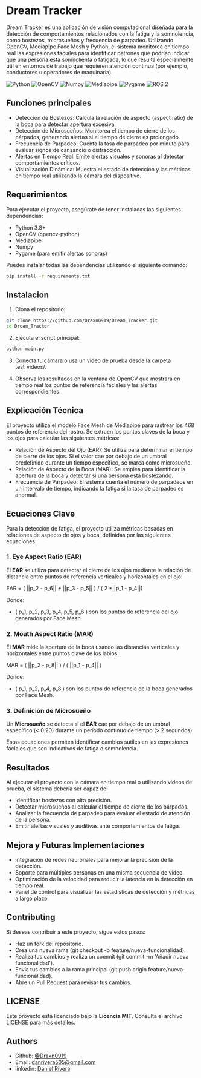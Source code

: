 
# Dream Tracker

Dream Tracker es una aplicación de visión computacional diseñada para la detección de comportamientos relacionados con la fatiga y la somnolencia, como bostezos, microsueños y frecuencia de parpadeo. Utilizando OpenCV, Mediapipe Face Mesh y Python, el sistema monitorea en tiempo real las expresiones faciales para identificar patrones que podrían indicar que una persona está somnolienta o fatigada, lo que resulta especialmente útil en entornos de trabajo que requieren atención continua (por ejemplo, conductores u operadores de maquinaria).

![Python](https://img.shields.io/badge/Python-3.8-darkred.svg)
![OpenCV](https://img.shields.io/badge/OpenCV-4.5-darkblue.svg)
![Numpy](https://img.shields.io/badge/Numpy-1.19-darkgreen.svg)
![Mediapipe](https://img.shields.io/badge/Mediapipe-0.8-purple.svg)
![Pygame](https://img.shields.io/badge/Pygame-2.0.1-darkorange.svg)
![ROS 2](https://img.shields.io/badge/ROS%202-Humble-blue.svg)

## Funciones principales

- Detección de Bostezos: Calcula la relación de aspecto (aspect ratio) de la boca para detectar apertura excesiva
- Detección de Microsueños: Monitorea el tiempo de cierre de los párpados, generando alertas si el tiempo de cierre es prolongado.
- Frecuencia de Parpadeo: Cuenta la tasa de parpadeo por minuto para evaluar signos de cansancio o distracción.
- Alertas en Tiempo Real: Emite alertas visuales y sonoras al detectar comportamientos críticos.
- Visualización Dinámica: Muestra el estado de detección y las métricas en tiempo real utilizando la cámara del dispositivo.


## Requerimientos

Para ejecutar el proyecto, asegúrate de tener instaladas las siguientes dependencias:

- Python 3.8+
- OpenCV (opencv-python)
- Mediapipe
- Numpy
- Pygame (para emitir alertas sonoras)

Puedes instalar todas las dependencias utilizando el siguiente comando:

```bash
pip install -r requirements.txt
```
## Instalacion

1. Clona el repositorio:
```bash
git clone https://github.com/Draxn0919/Dream_Tracker.git
cd Dream_Tracker
```
2. Ejecuta el script principal:
```bash
python main.py
```
3. Conecta tu cámara o usa un video de prueba desde la carpeta test_videos/.

4. Observa los resultados en la ventana de OpenCV que mostrará en tiempo real los puntos de referencia faciales y las alertas correspondientes.
## Explicación Técnica
El proyecto utiliza el modelo Face Mesh de Mediapipe para rastrear los 468 puntos de referencia del rostro. Se extraen los puntos claves de la boca y los ojos para calcular las siguientes métricas:

- Relación de Aspecto del Ojo (EAR): Se utiliza para determinar el tiempo de cierre de los ojos. Si el valor cae por debajo de un umbral predefinido durante un tiempo específico, se marca como microsueño.
- Relación de Aspecto de la Boca (MAR): Se emplea para identificar la apertura de la boca y detectar si una persona está bostezando.
- Frecuencia de Parpadeo: El sistema cuenta el número de parpadeos en un intervalo de tiempo, indicando la fatiga si la tasa de parpadeo es anormal.
## Ecuaciones Clave

Para la detección de fatiga, el proyecto utiliza métricas basadas en relaciones de aspecto de ojos y boca, definidas por las siguientes ecuaciones:

### 1. Eye Aspect Ratio (EAR)

El **EAR** se utiliza para detectar el cierre de los ojos mediante la relación de distancia entre puntos de referencia verticales y horizontales en el ojo:


EAR =  ( ||p_2 - p_6|| + ||p_3 - p_5|| ) / ( 2 *||p_1 - p_4||)


Donde:

- \( p_1, p_2, p_3, p_4, p_5, p_6 \) son los puntos de referencia del ojo generados por Face Mesh.

### 2. Mouth Aspect Ratio (MAR)

El **MAR** mide la apertura de la boca usando las distancias verticales y horizontales entre puntos clave de los labios:


MAR = ( ||p_2 - p_8|| ) / ( ||p_1 - p_4|| )


Donde:

- ( p_1, p_2, p_4, p_8 ) son los puntos de referencia de la boca generados por Face Mesh.

### 3. Definición de Microsueño

Un **Microsueño** se detecta si el **EAR** cae por debajo de un umbral específico (\< 0.20) durante un período continuo de tiempo (> 2 segundos).

Estas ecuaciones permiten identificar cambios sutiles en las expresiones faciales que son indicativos de fatiga o somnolencia.

## Resultados
Al ejecutar el proyecto con la cámara en tiempo real o utilizando videos de prueba, el sistema debería ser capaz de:

- Identificar bostezos con alta precisión.
- Detectar microsueños al calcular el tiempo de cierre de los párpados.
- Analizar la frecuencia de parpadeo para evaluar el estado de atención de la persona.
- Emitir alertas visuales y auditivas ante comportamientos de fatiga.
## Mejora y Futuras Implementaciones
- Integración de redes neuronales para mejorar la precisión de la detección.
- Soporte para múltiples personas en una misma secuencia de video.
- Optimización de la velocidad para reducir la latencia en la detección en tiempo real.
- Panel de control para visualizar las estadísticas de detección y métricas a largo plazo.


## Contributing

Si deseas contribuir a este proyecto, sigue estos pasos:

- Haz un fork del repositorio.
- Crea una nueva rama (git checkout -b feature/nueva-funcionalidad).
- Realiza tus cambios y realiza un commit (git commit -m 'Añadir nueva funcionalidad').
- Envía tus cambios a la rama principal (git push origin feature/nueva-funcionalidad).
- Abre un Pull Request para revisar tus cambios.

## LICENSE

Este proyecto está licenciado bajo la **Licencia MIT**. Consulta el archivo [LICENSE](./LICENSE) para más detalles.




## Authors

- Github: [@Draxn0919](https://github.com/Draxn0919)
- Email: danrivera505@gmail.com
- linkedin: [Daniel Rivera]([https://www.linkedin.com/in/daniel-rivera-yepes](https://www.linkedin.com/in/danrivera9/?lipi=urn%3Ali%3Apage%3Ad_flagship3_feed%3BPo%2BUsKJARHyD%2Fzlapv2Lcw%3D%3D))
